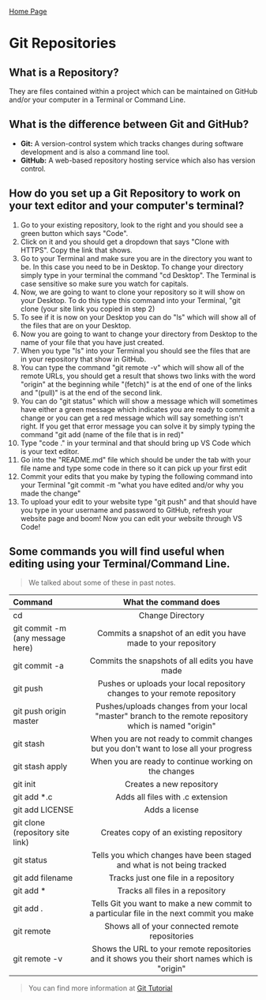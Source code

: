 [Home Page](README.md)

# Git Repositories

## What is a Repository?
They are files contained within a project which can be maintained on GitHub and/or your computer in a Terminal or Command Line. 

## What is the difference between Git and GitHub?
- **Git:** A version-control system which tracks changes during software development and is also a command line tool.
- **GitHub:** A web-based repository hosting service which also has version control.

## How do you set up a Git Repository to work on your text editor and your computer's terminal?

 1. Go to your existing repository, look to the right and you should see a green button which says "Code". 
 2. Click on it and you should get a dropdown that says "Clone with HTTPS". Copy the link that shows.
 3. Go to your Terminal and make sure you are in the directory you want to be. In this case you need to be in Desktop. To change your directory simply type in your terminal the command "cd Desktop". The Terminal is case sensitive so make sure you watch for capitals.
 4. Now, we are going to want to clone your repository so it will show on your Desktop. To do this type this command into your Terminal, "git clone (your site link you copied in step 2)
 5. To see if it is now on your Desktop you can do "ls" which will show all of the files that are on your Desktop.
 6. Now you are going to want to change your directory from Desktop to the name of your file that you have just created.
 7. When you type "ls" into your Terminal you should see the files that are in your repository that show in GitHub. 
 8. You can type the command "git remote -v" which will show all of the remote URLs, you should get a result that shows two links with the word "origin" at the beginning while "(fetch)" is at the end of one of the links and "(pull)" is at the end of the second link. 
 9. You can do "git status" which will show a message which will sometimes have either a green message which indicates you are ready to commit a change or you can get a red message which will say something isn't right. If you get that error message you can solve it by simply typing the command "git add (name of the file that is in red)" 
 10. Type "code ." in your terminal and that should bring up VS Code which is your text editor.
 11. Go into the "README.md" file which should be under the tab with your file name and type some code in there so it can pick up your first edit
 12. Commit your edits that you make by typing the following command into your Terminal "git commit -m "what you have edited and/or why you made the change"
 13. To upload your edit to your website type "git push" and that should have you type in your username and password to GitHub, refresh your website page and boom! Now you can edit your website through VS Code!

## Some commands you will find useful when editing using your Terminal/Command Line.

> We talked about some of these in past notes.

**Command**                      | **What the command does**                                                                               |
:--------------------------------|:-------------------------------------------------------------------------------------------------------:|
cd                               | Change Directory                                                                                        |
git commit -m (any message here) | Commits a snapshot of an edit you have made to your repository                                          |
git commit -a                    | Commits the snapshots of all edits you have made                                                        |
git push                         | Pushes or uploads your local repository changes to your remote repository                               |
git push origin master           | Pushes/uploads changes from your local "master" branch to the remote repository which is named "origin" |
git stash                        | When you are not ready to commit changes but you don't want to lose all your progress                   |
git stash apply                  | When you are ready to continue working on the changes                                                   |
git init                         | Creates a new repository                                                                                |
git add *.c                      | Adds all files with .c extension                                                                        |
git add LICENSE                  | Adds a license                                                                                          |
git clone (repository site link) | Creates copy of an existing repository                                                                  |
git status                       | Tells you which changes have been staged and what is not being tracked                                  | 
git add filename                 | Tracks just one file in a repository                                                                    |
git add *                        | Tracks all files in a repository                                                                        |
git add .                        | Tells Git you want to make a new commit to a particular file in the next commit you make                |
git remote                       | Shows all of your connected remote repositories                                                         |
git remote -v                    | Shows the URL to your remote repositories and it shows you their short names which is "origin"          | 

> You can find more information at [Git Tutorial](https://blog.udemy.com/git-tutorial-a-comprehensive-guide/#7_2) 



